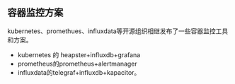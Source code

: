 ## 容器监控方案
 
kubernetes、promethues、influxdata等开源组织相继发布了一些容器监控工具和方案。

* kubernetes 的 heapster+influxdb+grafana
* prometheus的prometheus+alertmanager
* influxdata的telegraf+influxdb+kapacitor。
